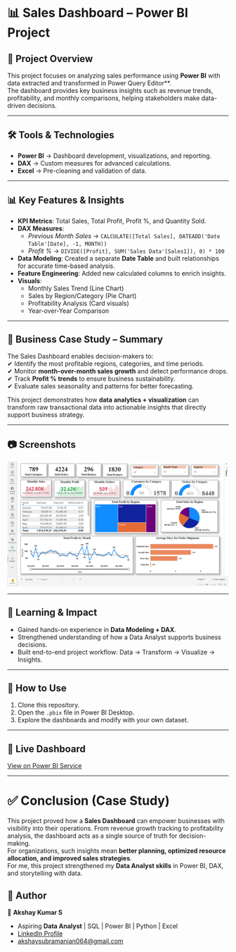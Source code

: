 # 📊 Sales Dashboard – Power BI Project

## 📌 Project Overview
This project focuses on analyzing sales performance using **Power BI** with data extracted and transformed in Power Query Editor**.  
The dashboard provides key business insights such as revenue trends, profitability, and monthly comparisons, helping stakeholders make data-driven decisions.

---

## 🛠 Tools & Technologies  
- **Power BI** → Dashboard development, visualizations, and reporting.  
- **DAX** → Custom measures for advanced calculations.  
- **Excel** → Pre-cleaning and validation of data.  

---

## 📊 Key Features & Insights
- **KPI Metrics**: Total Sales, Total Profit, Profit %, and Quantity Sold.  
- **DAX Measures**:  
  - *Previous Month Sales* → `CALCULATE([Total Sales], DATEADD('Date Table'[Date], -1, MONTH))`  
  - *Profit %* → `DIVIDE([Profit], SUM('Sales Data'[Sales1]), 0) * 100`  
- **Data Modeling**: Created a separate **Date Table** and built relationships for accurate time-based analysis.  
- **Feature Engineering**: Added new calculated columns to enrich insights.  
- **Visuals**:  
  - Monthly Sales Trend (Line Chart)  
  - Sales by Region/Category (Pie Chart)  
  - Profitability Analysis (Card visuals)  
  - Year-over-Year Comparison  

---

## 📌 Business Case Study – Summary
The Sales Dashboard enables decision-makers to:  
✔ Identify the most profitable regions, categories, and time periods.  
✔ Monitor **month-over-month sales growth** and detect performance drops.  
✔ Track **Profit % trends** to ensure business sustainability.  
✔ Evaluate sales seasonality and patterns for better forecasting.  

This project demonstrates how **data analytics + visualization** can transform raw transactional data into actionable insights that directly support business strategy.  

---

## 📷 Screenshots
![Analysis of Sales Data](Screenshot/Screenshot.png)

---

## 🚀 Learning & Impact
- Gained hands-on experience in **Data Modeling + DAX**.  
- Strengthened understanding of how a Data Analyst supports business decisions.  
- Built end-to-end project workflow: Data → Transform → Visualize → Insights.  

---

## 📌 How to Use
1. Clone this repository.  
2. Open the `.pbix` file in Power BI Desktop.  
3. Explore the dashboards and modify with your own dataset.  

---

## 🔗 Live Dashboard
[View on Power BI Service](https://app.powerbi.com/links/3gCDlh4_Em?ctid=42c2c4a4-7211-4a04-a598-a27d5ab32681&pbi_source=linkShare)

---

# ✅ Conclusion (Case Study)
This project proved how a **Sales Dashboard** can empower businesses with visibility into their operations. From revenue growth tracking to profitability analysis, the dashboard acts as a single source of truth for decision-making.  
For organizations, such insights mean **better planning, optimized resource allocation, and improved sales strategies**.  
For me, this project strengthened my **Data Analyst skills** in Power BI, DAX, and storytelling with data.  

## 📌 Author  
👤 **Akshay Kumar S**  
- Aspiring **Data Analyst** | SQL | Power BI | Python | Excel  
- [LinkedIn Profile](www.linkedin.com/in/akshay-kumar-212002ak)  
- akshaysubramanian064@gmail.com  
